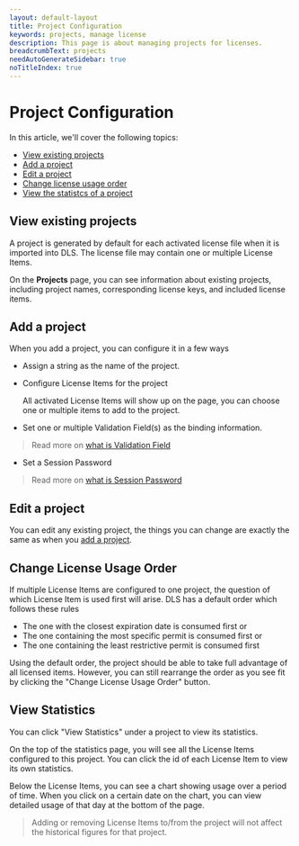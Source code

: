 ```yaml
---
layout: default-layout
title: Project Configuration
keywords: projects, manage license
description: This page is about managing projects for licenses.
breadcrumbText: projects
needAutoGenerateSidebar: true
noTitleIndex: true
---
```


# Project Configuration 

In this article, we'll cover the following topics:

* [View existing projects](#view-existing-projects)
* [Add a project](#add-a-project)
* [Edit a project](#edit-a-project)
* [Change license usage order](#change-license-usage-order)
* [View the statistcs of a project](#view-statistics)

## View existing projects

A project is generated by default for each activated license file when it is imported into DLS. The license file may contain one or multiple License Items. 

On the **Projects** page, you can see information about existing projects, including project names, corresponding license keys, and included license items.

## Add a project

When you add a project, you can configure it in a few ways
  
* Assign a string as the name of the project. 

* Configure License Items for the project

  All activated License Items will show up on the page, you can choose one or multiple items to add to the project.

* Set one or multiple Validation Field(s) as the binding information.

> Read more on [what is Validation Field]({{site.about}}terms.html#validation-field)

* Set a Session Password

> Read more on [what is Session Password]({{site.about}}terms.html#session-password)

## Edit a project

You can edit any existing project, the things you can change are exactly the same as when you [add a project](#add-a-project).

## Change License Usage Order

If multiple License Items are configured to one project, the question of which License Item is used first will arise. DLS has a default order which follows these rules

* The one with the closest expiration date is consumed first or
* The one containing the most specific permit is consumed first or
* The one containing the least restrictive permit is consumed first

Using the default order, the project should be able to take full advantage of all licensed items. However, you can still rearrange the order as you see fit by clicking the "Change License Usage Order" button.

## View Statistics

You can click "View Statistics" under a project to view its statistics.

On the top of the statistics page, you will see all the License Items configured to this project. You can click the id of each License Item to view its own statistics.

Below the License Items, you can see a chart showing usage over a period of time. When you click on a certain date on the chart, you can view detailed usage of that day at the bottom of the page.

> Adding or removing License Items to/from the project will not affect the historical figures for that project.
